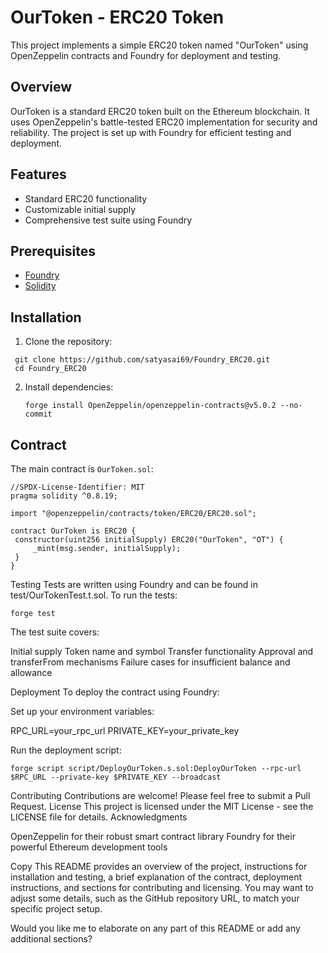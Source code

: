 # OurToken - ERC20 Token

This project implements a simple ERC20 token named "OurToken" using OpenZeppelin contracts and Foundry for deployment and testing.

## Overview

OurToken is a standard ERC20 token built on the Ethereum blockchain. It uses OpenZeppelin's battle-tested ERC20 implementation for security and reliability. The project is set up with Foundry for efficient testing and deployment.

## Features

- Standard ERC20 functionality
- Customizable initial supply
- Comprehensive test suite using Foundry

## Prerequisites

- [Foundry](https://book.getfoundry.sh/getting-started/installation.html)
- [Solidity](https://docs.soliditylang.org/en/v0.8.19/)

## Installation

1. Clone the repository:

```
 git clone https://github.com/satyasai69/Foundry_ERC20.git
 cd Foundry_ERC20
```

2. Install dependencies:

   ```
   forge install OpenZeppelin/openzeppelin-contracts@v5.0.2 --no-commit
   ```

## Contract

The main contract is `OurToken.sol`:

```solidity
//SPDX-License-Identifier: MIT
pragma solidity ^0.8.19;

import "@openzeppelin/contracts/token/ERC20/ERC20.sol";

contract OurToken is ERC20 {
 constructor(uint256 initialSupply) ERC20("OurToken", "OT") {
     _mint(msg.sender, initialSupply);
 }
}

```

Testing
Tests are written using Foundry and can be found in test/OurTokenTest.t.sol. To run the tests:

```
forge test
```

The test suite covers:

Initial supply
Token name and symbol
Transfer functionality
Approval and transferFrom mechanisms
Failure cases for insufficient balance and allowance

Deployment
To deploy the contract using Foundry:

Set up your environment variables:

RPC_URL=your_rpc_url
PRIVATE_KEY=your_private_key

Run the deployment script:

```
forge script script/DeployOurToken.s.sol:DeployOurToken --rpc-url $RPC_URL --private-key $PRIVATE_KEY --broadcast
```

Contributing
Contributions are welcome! Please feel free to submit a Pull Request.
License
This project is licensed under the MIT License - see the LICENSE file for details.
Acknowledgments

OpenZeppelin for their robust smart contract library
Foundry for their powerful Ethereum development tools

Copy
This README provides an overview of the project, instructions for installation and testing, a brief explanation of the contract, deployment instructions, and sections for contributing and licensing. You may want to adjust some details, such as the GitHub repository URL, to match your specific project setup.

Would you like me to elaborate on any part of this README or add any additional sections?

